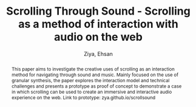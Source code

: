 --- 
title: "Scrolling Through Sound - Scrolling as a method of interaction with audio on the web" 
abstract: "This paper aims to investigate the creative uses of scrolling as an interaction method for navigating through sound and music. Mainly focused on the use of granular synthesis, the paper explores the interaction model and technical challenges and presents a prototype as proof of concept to demonstrate a case in which scrolling can be used to create an immersive and interactive audio experience on the web. Link to prototype: zya.github.io/scrollsound" 
address: "Paris" 
author: "Ziya, Ehsan"
webAuthor: "Ehsan Ziya" 
booktitle: "Proceedings of the International Web Audio Conference" 
editor: "Goldszmidt, Samuel and Schnell, Norbert and Saiz, Victor and Matuszewski, Benjamin" 
month: "January"
pages: "" 
publisher: "IRCAM" 
series: "WAC '15"
track: "Poster"  
year: "2015" 
id: "2015_EA_15" 
tags: year2015
media: none 
pdflink: /_data/papers/pdf/2015/2015_15.pdf
ISSN: 2663-5844
---